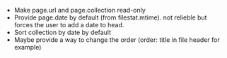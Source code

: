 * Make page.url and page.collection read-only
* Provide page.date by default (from filestat.mtime). not relieble but forces the user to add a date to head.
* Sort collection by date by default
* Maybe provide a way to change the order (order: title in file header for example)

